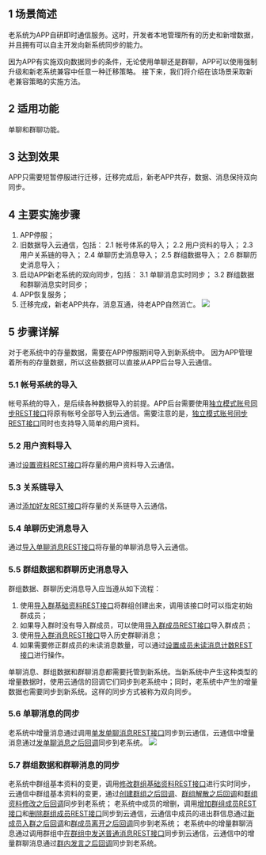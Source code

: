 ## 1 场景简述

老系统为APP自研即时通信服务。这时，开发者本地管理所有的历史和新增数据，并且拥有可以自主开发向新系统同步的能力。

因为APP有实施双向数据同步的条件，无论使用单聊还是群聊，APP可以使用强制升级和新老系统兼容中任意一种迁移策略。
接下来，我们将介绍在该场景采取新老兼容策略的实施方法。

## 2 适用功能

单聊和群聊功能。

## 3 达到效果

APP只需要短暂停服进行迁移，迁移完成后，新老APP共存，数据、消息保持双向同步。

## 4 主要实施步骤

1. APP停服；
2. 旧数据导入云通信，包括：
	  2.1 帐号体系的导入；
	  2.2 用户资料的导入；
	  2.3 用户关系链的导入；
	  2.4 单聊历史消息导入；
	  2.5 群组数据导入；
	  2.6 群聊历史消息导入；
3. 启动APP新老系统的双向同步，包括：
	  3.1 单聊消息实时同步；
	  3.2 群组数据和群聊消息实时同步；
4. APP恢复服务；
5. 迁移完成，新老APP共存，消息互通，待老APP自然消亡。
![](http://imgcache.tce.fsphere.cn/image/mccdn.qcloud.com/static/img/52a4eb7f8b389102058b8e90f09da37f/image.png)

## 5 步骤详解

对于老系统中的存量数据，需要在APP停服期间导入到新系统中。
因为APP管理着所有的存量数据，所以这些数据可以直接从APP后台导入云通信。

### 5.1 帐号系统的导入

帐号系统的导入，是后续各种数据导入的前提。APP后台需要使用[独立模式账号同步REST接口](/doc/product/269/独立模式账号同步接口)将原有帐号全部导入到云通信。需要注意的是，[独立模式账号同步REST接口](/doc/product/269/独立模式账号同步接口)同时也支持导入简单的用户资料。

### 5.2 用户资料导入

通过[设置资料REST接口](/doc/product/269/设置资料)将存量的用户资料导入云通信。

### 5.3 关系链导入

通过[添加好友REST接口](/doc/product/269/添加好友)将存量的关系链导入云通信。

### 5.4 单聊历史消息导入

通过[导入单聊消息REST接口](/doc/product/269/导入单聊消息)将存量的单聊消息导入云通信。

### 5.5 群组数据和群聊历史消息导入

群组数据、群聊历史消息导入应当遵从如下流程：
1. 使用[导入群基础资料REST接口](/doc/product/269/导入群基础资料)将群组创建出来，调用该接口时可以指定初始群成员；
2. 如果导入群时没有导入群成员，可以使用[导入群成员REST接口](/doc/product/269/导入群成员)导入群成员；
3. 使用[导入群消息REST接口](/doc/product/269/导入群消息)导入历史群聊消息；
4. 如果需要修正群成员的未读消息数量，可以通过[设置成员未读消息计数REST接口](/doc/product/269/设置成员未读消息计数)进行操作。

单聊消息、群组数据和群聊消息都需要托管到新系统。当新系统中产生这种类型的增量数据时，使用云通信的回调它们同步到老系统中；同时，老系统中产生的增量数据也需要同步到新系统。这样的同步方式被称为双向同步。

### 5.6 单聊消息的同步

老系统中增量消息通过调用[单发单聊消息REST接口](/doc/product/269/单发单聊消息)同步到云通信，云通信中增量消息通过[发单聊消息之后回调](/doc/product/269/发单聊消息之后回调)同步到老系统。
![](http://imgcache.tce.fsphere.cn/image/mccdn.qcloud.com/static/img/be54de84536f1d639aeb2792260b9d99/image.png)

### 5.7 群组数据和群聊消息的同步

老系统中群组基本资料的变更，调用[修改群组基础资料REST接口](/doc/product/269/修改群组基础资料)进行实时同步，云通信中群组基本资料的变更，通过[创建群组之后回调](/doc/product/269/创建群组之后回调)、[群组解散之后回调](/doc/product/269/群组解散之后回调)和[群组资料修改之后回调](/doc/product/269/群组资料修改之后回调)同步到老系统；
老系统中成员的增删，调用[增加群组成员REST接口](/doc/product/269/增加群组成员)和[删除群组成员REST接口](http://tce.fsphere.cn/document/product/269/1622)同步到云通信，云通信中成员的进出群信息通过[新成员入群之后回调](/doc/product/269/新成员入群之后回调)和[群成员离开之后回调](/doc/product/269/群成员离开之后回调)同步到老系统；
老系统中的增量群聊消息通过调用群组中[在群组中发送普通消息REST接口](/doc/product/269/在群组中发送普通消息)同步到云通信，云通信中的增量群聊消息通过[群内发言之后回调](/doc/product/269/群内发言之后回调)同步到老系统。
